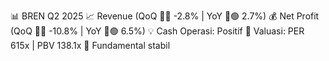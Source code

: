 📊 BREN Q2 2025
📈 Revenue (QoQ 🔻🔴 -2.8% | YoY 🔼🟢 2.7%)
💰 Net Profit (QoQ 🔻🔴 -10.8% | YoY 🔼🟢 6.5%)
💡 Cash Operasi: Positif
🧮 Valuasi: PER 615x | PBV 138.1x
🧱 Fundamental stabil

